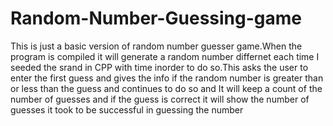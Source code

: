 # Random-Number-Guessing-game
This is just a basic version of random number guesser game.When the program is compiled it will generate a random number differnet each time I seeded the srand in CPP with time inorder to do so.This asks the user to enter the first guess and gives the info if the random number is greater than or less than the guess and continues to do so and It will keep a count of the number of guesses and if the guess is correct it will show the number of guesses it took to be successful in guessing the number
